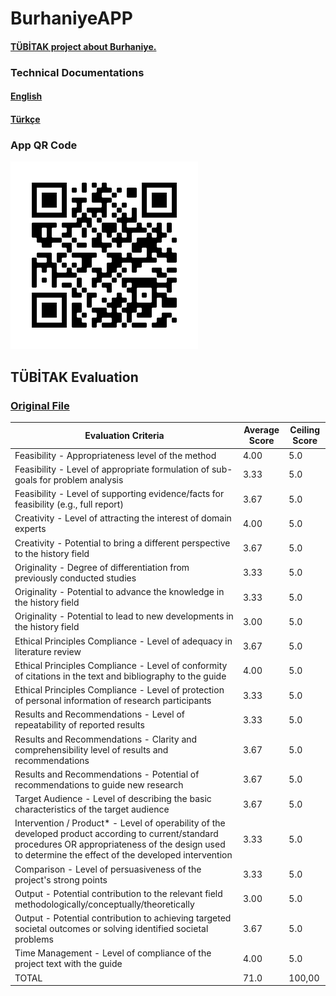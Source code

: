 # BurhaniyeAPP

#### [TÜBİTAK project about Burhaniye.](https://burhaniyem.pythonanywhere.com/)

### Technical Documentations

#### [English](/TechnicalDocumentation-EN.md)

#### [Türkçe](/TechnicalDocumentation-TR.md)

### App QR Code

![QR Code](qr.png "QR Code")

## TÜBİTAK Evaluation

### [Original File](/TUBITAK-Evaluation.pdf)

| Evaluation Criteria                                                                                                                                                                                           | Average Score | Ceiling Score |
| ------------------------------------------------------------------------------------------------------------------------------------------------------------------------------------------------------------- | ------------- | ------------- |
| Feasibility - Appropriateness level of the method                                                                                                                                                             | 4.00          | 5.0           |
| Feasibility - Level of appropriate formulation of sub-goals for problem analysis                                                                                                                              | 3.33          | 5.0           |
| Feasibility - Level of supporting evidence/facts for feasibility (e.g., full report)                                                                                                                          | 3.67          | 5.0           |
| Creativity - Level of attracting the interest of domain experts                                                                                                                                               | 4.00          | 5.0           |
| Creativity - Potential to bring a different perspective to the history field                                                                                                                                  | 3.67          | 5.0           |
| Originality - Degree of differentiation from previously conducted studies                                                                                                                                     | 3.33          | 5.0           |
| Originality - Potential to advance the knowledge in the history field                                                                                                                                         | 3.33          | 5.0           |
| Originality - Potential to lead to new developments in the history field                                                                                                                                      | 3.00          | 5.0           |
| Ethical Principles Compliance - Level of adequacy in literature review                                                                                                                                        | 3.67          | 5.0           |
| Ethical Principles Compliance - Level of conformity of citations in the text and bibliography to the guide                                                                                                    | 4.00          | 5.0           |
| Ethical Principles Compliance - Level of protection of personal information of research participants                                                                                                          | 3.33          | 5.0           |
| Results and Recommendations - Level of repeatability of reported results                                                                                                                                      | 3.33          | 5.0           |
| Results and Recommendations - Clarity and comprehensibility level of results and recommendations                                                                                                              | 3.67          | 5.0           |
| Results and Recommendations - Potential of recommendations to guide new research                                                                                                                              | 3.67          | 5.0           |
| Target Audience - Level of describing the basic characteristics of the target audience                                                                                                                        | 3.67          | 5.0           |
| Intervention / Product\* - Level of operability of the developed product according to current/standard procedures OR appropriateness of the design used to determine the effect of the developed intervention | 3.33          | 5.0           |
| Comparison - Level of persuasiveness of the project's strong points                                                                                                                                           | 3.33          | 5.0           |
| Output - Potential contribution to the relevant field methodologically/conceptually/theoretically                                                                                                             | 3.00          | 5.0           |
| Output - Potential contribution to achieving targeted societal outcomes or solving identified societal problems                                                                                               | 3.67          | 5.0           |
| Time Management - Level of compliance of the project text with the guide                                                                                                                                      | 4.00          | 5.0           |
| TOTAL                                                                                                                                                                                                         | 71.0          | 100,00        |
